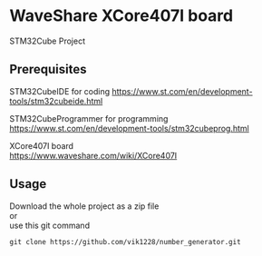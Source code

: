 # WaveShare XCore407I board

STM32Cube Project  

## Prerequisites

STM32CubeIDE  for coding
https://www.st.com/en/development-tools/stm32cubeide.html

STM32CubeProgrammer for programming  
https://www.st.com/en/development-tools/stm32cubeprog.html

XCore407I board  
https://www.waveshare.com/wiki/XCore407I


## Usage

Download the whole project as a zip file  
or  
use this git command  
```  
git clone https://github.com/vik1228/number_generator.git  
```